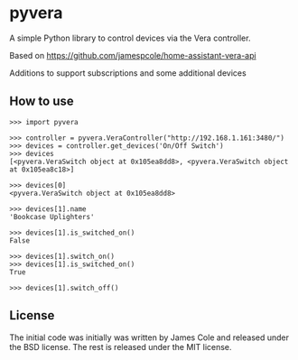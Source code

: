 # pyvera
A simple Python library to control devices via the Vera controller.

Based on https://github.com/jamespcole/home-assistant-vera-api

Additions to support subscriptions and some additional devices

How to use
----------


    >>> import pyvera

    >>> controller = pyvera.VeraController("http://192.168.1.161:3480/")
    >>> devices = controller.get_devices('On/Off Switch')
    >>> devices
    [<pyvera.VeraSwitch object at 0x105ea8dd8>, <pyvera.VeraSwitch object at 0x105ea8c18>]

    >>> devices[0]
    <pyvera.VeraSwitch object at 0x105ea8dd8>

    >>> devices[1].name
    'Bookcase Uplighters'

    >>> devices[1].is_switched_on()
    False

    >>> devices[1].switch_on()
    >>> devices[1].is_switched_on()
    True

    >>> devices[1].switch_off()

License
-------
The initial code was initially was written by James Cole and released under the BSD license. The rest is released under the MIT license.
